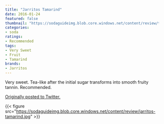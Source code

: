 ```yaml
---
title: "Jarritos Tamarind"
date: 2016-01-24
featured: false
thumbnail: "https://sodaguideimg.blob.core.windows.net/content/review/thumbs/jarritos-tamarind.jpg"
categories:
- soda
ratings:
- Recommended
tags:
- Very Sweet
- Fruit
- Tamarind
brands:
- Jarritos
---
```


Very sweet. Tea-like after the initial sugar transforms into smooth fruity tannin. Recommended.

[Originally posted to Twitter.](https://twitter.com/Cavorter/status/691402895330181121)

{{< figure src="https://sodaguideimg.blob.core.windows.net/content/review/jarritos-tamarind.jpg" >}}

